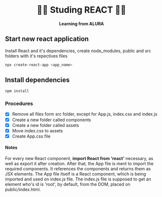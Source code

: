 <h1 align="center">👨‍💻 Studing REACT 👨‍💻</h1>
<h4 align="center"> Learning from ALURA </h4>

## Start new react application

Install React and it's dependencies, create node_modules,
public and src folders with it's repectives files

```sh 
npx create-react-app <app_name>
```

## Install dependencies

```sh
npm install 
```

### Procedures

- [x] Remove all files form src folder, except for App.js, index.css and index.js
- [x] Create a new folder called components
- [x] Create a new folder called assets
- [x] Move index.css to assets
- [x] Create App.css file  

#### Notes

For every new React component, <b>import React from 'react'</b> necessary, as
well as export it after creation. After that, the App file is ment to import 
the required components. It references the components and returns them as JSX elements.
The App file itself is a React component, which is being imported and used on 
index.js file. The index.js file is supposed to get an element who's id is 'root', by default,
from the DOM, placed on public/index.html.

